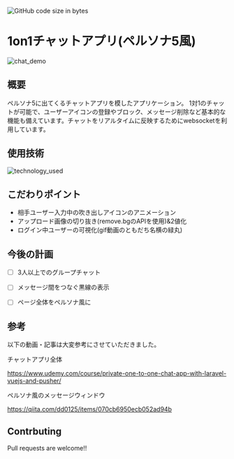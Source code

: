 ![GitHub code size in bytes](https://img.shields.io/github/languages/code-size/NiiyaDaiki/chats)
# 1on1チャットアプリ(ペルソナ5風)

![chat_demo](https://user-images.githubusercontent.com/56012694/102016927-e0c7fb80-3da6-11eb-8b6a-2bb4a9f5d47b.gif)


## 概要
ペルソナ5に出てくるチャットアプリを模したアプリケーション。
1対1のチャットが可能で、ユーザーアイコンの登録やブロック、メッセージ削除など基本的な機能も備えています。チャットをリアルタイムに反映するためにwebsocketを利用しています。

## 使用技術
![technology_used](https://user-images.githubusercontent.com/56012694/102018652-d2331180-3db1-11eb-8683-73bb42c91796.jpg)

## こだわりポイント
- 相手ユーザー入力中の吹き出しアイコンのアニメーション
- アップロード画像の切り抜き(remove.bgのAPIを使用)&2値化
- ログイン中ユーザーの可視化(gif動画のともだち名横の緑丸)

## 今後の計画
- [ ] 3人以上でのグループチャット
- [ ] メッセージ間をつなぐ黒線の表示
- [ ] ページ全体をペルソナ風に


## 参考
以下の動画・記事は大変参考にさせていただきました。

チャットアプリ全体

https://www.udemy.com/course/private-one-to-one-chat-app-with-laravel-vuejs-and-pusher/

ペルソナ風のメッセージウィンドウ

https://qiita.com/dd0125/items/070cb6950ecb052ad94b


## Contrbuting
Pull requests are welcome!!